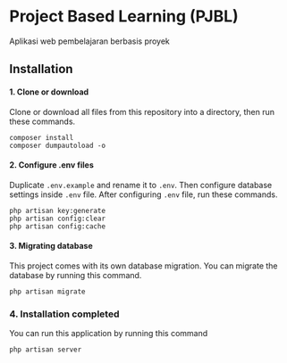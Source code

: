 # Project Based Learning (PJBL)
Aplikasi web pembelajaran berbasis proyek


## Installation
#### 1. Clone or download
Clone or download all files from this repository into a directory, then run these commands.
```
composer install
composer dumpautoload -o
```

#### 2. Configure .env files
Duplicate `.env.example` and rename it to `.env`. Then configure database settings inside `.env` file.
After configuring `.env` file, run these commands.
```
php artisan key:generate
php artisan config:clear
php artisan config:cache
```

#### 3. Migrating database
This project comes with its own database migration. You can migrate the database by running this command.
```
php artisan migrate
```

### 4. Installation completed
You can run this application by running this command
```
php artisan server
```